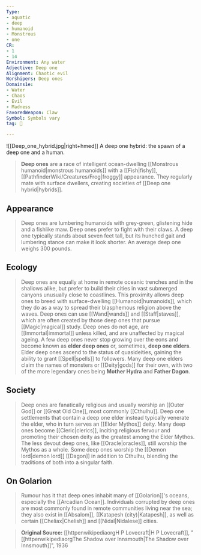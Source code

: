 ```yaml
---
Type:
- aquatic
- deep
- humanoid
- Monstrous
- one
CR:
- 1
- 14
Environment: Any water
Adjective: Deep one
Alignment: Chaotic evil
Worshipers: Deep ones
Domains1e:
- Water
- Chaos
- Evil
- Madness
FavoredWeapon: Claw
Symbol: Symbols vary
tag: 👹

---
```


![[Deep_one_hybrid.jpg|right+hmed]] 
 A deep one hybrid: the spawn of a deep one and a human.

> **Deep ones** are a race of intelligent ocean-dwelling [[Monstrous humanoid|monstrous humanoids]] with a [[Fish|fishy]], [[PathfinderWiki/Creatures/Frog|froggy]] appearance. They regularly mate with surface dwellers, creating societies of [[Deep one hybrid|hybrids]].



## Appearance

> Deep ones are lumbering humanoids with grey-green, glistening hide and a fishlike maw. Deep ones prefer to fight with their claws. A deep one typically stands about seven feet tall, but its hunched gait and lumbering stance can make it look shorter. An average deep one weighs 300 pounds.


## Ecology

> Deep ones are equally at home in remote oceanic trenches and in the shallows alike, but prefer to build their cities in vast submerged canyons unusually close to coastlines. This proximity allows deep ones to breed with surface-dwelling [[Humanoid|humanoids]], which they do as a way to spread their blasphemous religion above the waves.
> Deep ones can use [[Wand|wands]] and [[Staff|staves]], which are often created by those deep ones that pursue [[Magic|magical]] study.
> Deep ones do not age, are [[Immortal|immortal]] unless killed, and are unaffected by magical ageing. A few deep ones never stop growing over the eons and become known as **elder deep ones** or, sometimes, **deep one elders**. Elder deep ones ascend to the status of quasideities, gaining the ability to grant [[Spell|spells]] to followers. Many deep one elders claim the names of monsters or [[Deity|gods]] for their own, with two of the more legendary ones being **Mother Hydra** and **Father Dagon**.


## Society

> Deep ones are fanatically religious and usually worship an [[Outer God]] or [[Great Old One]], most commonly [[Cthulhu]]. Deep one settlements that contain a deep one elder instead typically venerate the elder, who in turn serves an [[Elder Mythos]] deity. Many deep ones become [[Cleric|clerics]], inciting religious fervour and promoting their chosen deity as the greatest among the Elder Mythos. The less devout deep ones, like [[Oracle|oracles]], still worship the Mythos as a whole.
> Some deep ones worship the [[Demon lord|demon lord]] [[Dagon]] in addition to Cthulhu, blending the traditions of both into a singular faith.


## On Golarion

> Rumour has it that deep ones inhabit many of [[Golarion]]'s oceans, especially the [[Arcadian Ocean]]. Individuals corrupted by deep ones are most commonly found in remote communities living near the sea; they also exist in [[Absalom]], [[Katapesh (city)|Katapesh]], as well as certain [[Cheliax|Chelish]] and [[Nidal|Nidalese]] cities.


> **Original Source:** [[httpenwikipediaorgH P Lovecraft|H P Lovecraft]], "[[httpenwikipediaorgThe Shadow over Innsmouth|The Shadow over Innsmouth]]", 1936







